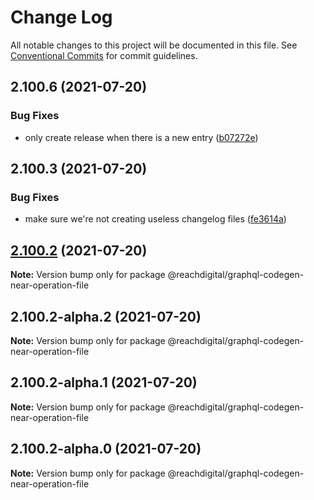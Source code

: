 # Change Log

All notable changes to this project will be documented in this file.
See [Conventional Commits](https://conventionalcommits.org) for commit guidelines.

## 2.100.6 (2021-07-20)


### Bug Fixes

* only create release when there is a new entry ([b07272e](https://github.com/ho-nl/m2-pwa/commit/b07272e4e74ee0bec3677e35ce3ee7e02231971a))





## 2.100.3 (2021-07-20)


### Bug Fixes

* make sure we're not creating useless changelog files ([fe3614a](https://github.com/ho-nl/m2-pwa/commit/fe3614a8480c7f1c68d673da2bb84805112a6643))





## [2.100.2](https://github.com/ho-nl/m2-pwa/compare/@reachdigital/graphql-codegen-near-operation-file@2.100.2-alpha.2...@reachdigital/graphql-codegen-near-operation-file@2.100.2) (2021-07-20)

**Note:** Version bump only for package @reachdigital/graphql-codegen-near-operation-file





## 2.100.2-alpha.2 (2021-07-20)

**Note:** Version bump only for package @reachdigital/graphql-codegen-near-operation-file





## 2.100.2-alpha.1 (2021-07-20)

**Note:** Version bump only for package @reachdigital/graphql-codegen-near-operation-file





## 2.100.2-alpha.0 (2021-07-20)

**Note:** Version bump only for package @reachdigital/graphql-codegen-near-operation-file
